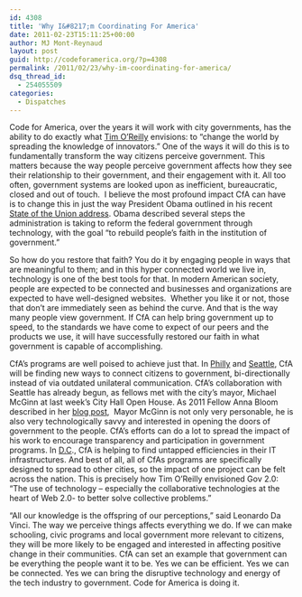```yaml
---
id: 4308
title: 'Why I&#8217;m Coordinating For America'
date: 2011-02-23T15:11:25+00:00
author: MJ Mont-Reynaud
layout: post
guid: http://codeforamerica.org/?p=4308
permalink: /2011/02/23/why-im-coordinating-for-america/
dsq_thread_id:
  - 254055509
categories:
  - Dispatches
---
```

Code for America, over the years it will work with city governments, has the ability to do exactly what [Tim O’Reilly](http://oreilly.com/oreilly/tim_bio.html) envisions: to “change the world by spreading the knowledge of innovators.” One of the ways it will do this is to fundamentally transform the way citizens perceive government. This matters because the way people perceive government affects how they see their relationship to their government, and their engagement with it. All too often, government systems are looked upon as inefficient, bureaucratic, closed and out of touch.  I believe the most profound impact CfA can have is to change this in just the way President Obama outlined in his recent [State of the Union address](http://www.whitehouse.gov/the-press-office/2011/01/25/remarks-president-state-union-address). Obama described several steps the administration is taking to reform the federal government through technology, with the goal “to rebuild people’s faith in the institution of government.”

So how do you restore that faith? You do it by engaging people in ways that are meaningful to them; and in this hyper connected world we live in, technology is one of the best tools for that. In modern American society, people are expected to be connected and businesses and organizations are expected to have well-designed websites.  Whether you like it or not, those that don’t are immediately seen as behind the curve. And that is the way many people view government. If CfA can help bring government up to speed, to the standards we have come to expect of our peers and the products we use, it will have successfully restored our faith in what government is capable of accomplishing.

CfA’s programs are well poised to achieve just that. In [Philly](http://codeforamerica.org/philadelphia/ "Philadelphia") and [Seattle](http://codeforamerica.org/seattle/), CfA will be finding new ways to connect citizens to government, bi-directionally instead of via outdated unilateral communication. CfA’s collaboration with Seattle has already begun, as fellows met with the city’s mayor, Michael McGinn at last week’s City Hall Open House. As 2011 Fellow Anna Bloom described in her <a href="http://codeforamerica.org/2011/02/01/theres-an-app-or-two-for-seattles-mayor/" target="_blank">blog post</a>,  Mayor McGinn is not only very personable, he is also very technologically savvy and interested in opening the doors of government to the people. CfA’s efforts can do a lot to spread the impact of his work to encourage transparency and participation in government programs. In [D.C](http://codeforamerica.org/dc/)., CfA is helping to find untapped efficiencies in their IT infrastructures. And best of all, all of CfAs programs are specifically designed to spread to other cities, so the impact of one project can be felt across the nation. This is precisely how Tim O’Reilly envisioned Gov 2.0: “The use of technology – especially the collaborative technologies at the heart of Web 2.0- to better solve collective problems.”

“All our knowledge is the offspring of our perceptions,” said Leonardo Da Vinci. The way we perceive things affects everything we do. If we can make schooling, civic programs and local government more relevant to citizens, they will be more likely to be engaged and interested in affecting positive change in their communities. CfA can set an example that government can be everything the people want it to be. Yes we can be efficient. Yes we can be connected. Yes we can bring the disruptive technology and energy of the tech industry to government. Code for America is doing it.